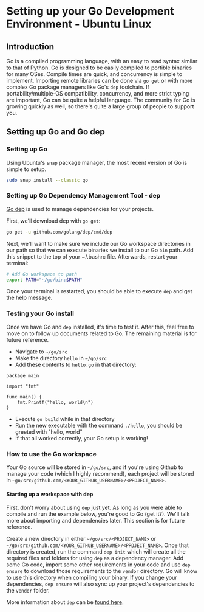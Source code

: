 # Setting up your Go Development Environment - Ubuntu Linux

## Introduction
Go is a compiled programming language, with an easy to read syntax similar to that of Python. Go is designed to be easily compiled to portible binaries for many OSes. Compile times are quick, and concurrency is simple to implement. Importing remote libraries can be done via `go get` or with more complex Go package managers like Go's `dep` toolchain. If portability/multiple-OS compatibility, concurrency, and more strict typing are important, Go can be quite a helpful language. The community for Go is growing quickly as well, so there's quite a large group of people to support you.

## Setting up Go and Go dep

### Setting up Go
Using Ubuntu's `snap` package manager, the most recent version of Go is simple to setup.

```sh
sudo snap install --classic go
```

### Setting up Go Dependency Management Tool - dep
[Go dep](https://github.com/golang/dep) is used to manage dependencies for your projects.

First, we'll download dep with `go get`:
```sh
go get -u github.com/golang/dep/cmd/dep
```

Next, we'll want to make sure we include our Go workspace directories in our path so that we can execute binaries we install to our Go `bin` path. Add this snippet to the top of your ~/.bashrc file. Afterwards, restart your terminal:
```sh
# Add Go workspace to path
export PATH="~/go/bin:$PATH"
```

Once your terminal is restarted, you should be able to execute `dep` and get the help message.

### Testing your Go install
Once we have Go and `dep` installed, it's time to test it. After this, feel free to move on to follow up documents related to Go. The remaining material is for future reference.

* Navigate to `~/go/src`
* Make the directory `hello` in `~/go/src`
* Add these contents to `hello.go` in that directory:

```
package main

import "fmt"

func main() {
    fmt.Printf("hello, world\n")
}
```

* Execute `go build` while in that directory
* Run the new executable with the command `./hello`, you should be greeted with "hello, world"
* If that all worked correctly, your Go setup is working!

### How to use the Go workspace
Your Go source will be stored in `~/go/src`, and if you're using Github to manage your code (which I highly recommend), each project will be stored in `~go/src/github.com/<YOUR_GITHUB_USERNAME>/<PROJECT_NAME>`.

#### Starting up a workspace with dep
First, don't worry about using `dep` just yet. As long as you were able to compile and run the example below, you're good to Go (get it?). We'll talk more about importing and dependencies later. This section is for future reference.

Create a new directory in either `~/go/src/<PROJECT_NAME>` or `~/go/src/github.com/<YOUR_GITHUB_USERNAME>/<PROJECT_NAME>`. Once that directory is created, run the command `dep init` which will create all the required files and folders for using `dep` as a dependency manager. Add some Go code, import some other requirements in your code and use `dep ensure` to download those requirements to the `vendor` directory. Go will know to use this directory when compiling your binary. If you change your dependencies, `dep ensure` will also sync up your project's dependencies to the `vendor` folder.

More information about `dep` can be [found here](https://golang.github.io/dep/docs/daily-dep.html).
